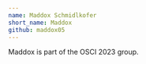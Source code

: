 ```yaml
---
name: Maddox Schmidlkofer
short_name: Maddox
github: maddox05
---
```


Maddox is part of the OSCI 2023 group.